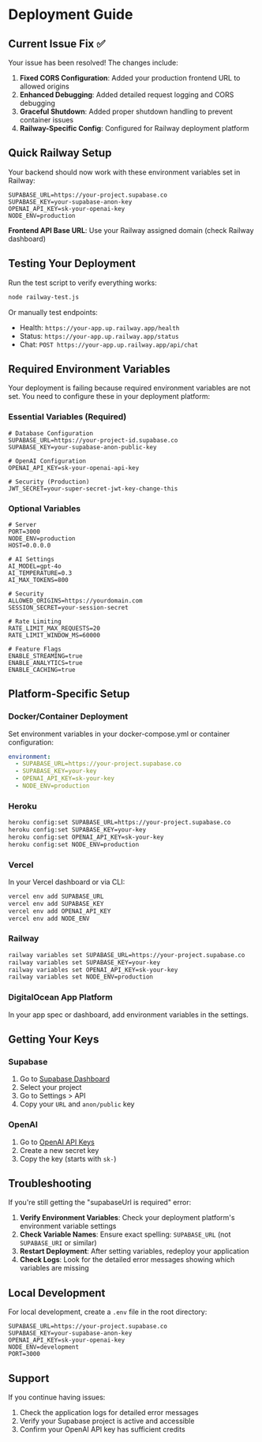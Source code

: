 # Deployment Guide

## Current Issue Fix ✅

Your issue has been resolved! The changes include:

1. **Fixed CORS Configuration**: Added your production frontend URL to allowed origins
2. **Enhanced Debugging**: Added detailed request logging and CORS debugging
3. **Graceful Shutdown**: Added proper shutdown handling to prevent container issues
4. **Railway-Specific Config**: Configured for Railway deployment platform

## Quick Railway Setup

Your backend should now work with these environment variables set in Railway:

```env
SUPABASE_URL=https://your-project.supabase.co
SUPABASE_KEY=your-supabase-anon-key
OPENAI_API_KEY=sk-your-openai-key
NODE_ENV=production
```

**Frontend API Base URL**: Use your Railway assigned domain (check Railway dashboard)

## Testing Your Deployment

Run the test script to verify everything works:

```bash
node railway-test.js
```

Or manually test endpoints:
- Health: `https://your-app.up.railway.app/health`
- Status: `https://your-app.up.railway.app/status`
- Chat: `POST https://your-app.up.railway.app/api/chat`

## Required Environment Variables

Your deployment is failing because required environment variables are not set. You need to configure these in your deployment platform:

### Essential Variables (Required)

```env
# Database Configuration
SUPABASE_URL=https://your-project-id.supabase.co
SUPABASE_KEY=your-supabase-anon-public-key

# OpenAI Configuration  
OPENAI_API_KEY=sk-your-openai-api-key

# Security (Production)
JWT_SECRET=your-super-secret-jwt-key-change-this
```

### Optional Variables

```env
# Server
PORT=3000
NODE_ENV=production
HOST=0.0.0.0

# AI Settings
AI_MODEL=gpt-4o
AI_TEMPERATURE=0.3
AI_MAX_TOKENS=800

# Security
ALLOWED_ORIGINS=https://yourdomain.com
SESSION_SECRET=your-session-secret

# Rate Limiting
RATE_LIMIT_MAX_REQUESTS=20
RATE_LIMIT_WINDOW_MS=60000

# Feature Flags
ENABLE_STREAMING=true
ENABLE_ANALYTICS=true
ENABLE_CACHING=true
```

## Platform-Specific Setup

### Docker/Container Deployment
Set environment variables in your docker-compose.yml or container configuration:

```yaml
environment:
  - SUPABASE_URL=https://your-project.supabase.co
  - SUPABASE_KEY=your-key
  - OPENAI_API_KEY=sk-your-key
  - NODE_ENV=production
```

### Heroku
```bash
heroku config:set SUPABASE_URL=https://your-project.supabase.co
heroku config:set SUPABASE_KEY=your-key
heroku config:set OPENAI_API_KEY=sk-your-key
heroku config:set NODE_ENV=production
```

### Vercel
In your Vercel dashboard or via CLI:
```bash
vercel env add SUPABASE_URL
vercel env add SUPABASE_KEY  
vercel env add OPENAI_API_KEY
vercel env add NODE_ENV
```

### Railway
```bash
railway variables set SUPABASE_URL=https://your-project.supabase.co
railway variables set SUPABASE_KEY=your-key
railway variables set OPENAI_API_KEY=sk-your-key
railway variables set NODE_ENV=production
```

### DigitalOcean App Platform
In your app spec or dashboard, add environment variables in the settings.

## Getting Your Keys

### Supabase
1. Go to [Supabase Dashboard](https://supabase.com/dashboard)
2. Select your project
3. Go to Settings > API
4. Copy your `URL` and `anon/public` key

### OpenAI
1. Go to [OpenAI API Keys](https://platform.openai.com/api-keys)
2. Create a new secret key
3. Copy the key (starts with `sk-`)

## Troubleshooting

If you're still getting the "supabaseUrl is required" error:

1. **Verify Environment Variables**: Check your deployment platform's environment variable settings
2. **Check Variable Names**: Ensure exact spelling: `SUPABASE_URL` (not `SUPABASE_URI` or similar)
3. **Restart Deployment**: After setting variables, redeploy your application
4. **Check Logs**: Look for the detailed error messages showing which variables are missing

## Local Development

For local development, create a `.env` file in the root directory:

```env
SUPABASE_URL=https://your-project.supabase.co
SUPABASE_KEY=your-supabase-anon-key
OPENAI_API_KEY=sk-your-openai-key
NODE_ENV=development
PORT=3000
```

## Support

If you continue having issues:
1. Check the application logs for detailed error messages
2. Verify your Supabase project is active and accessible
3. Confirm your OpenAI API key has sufficient credits
